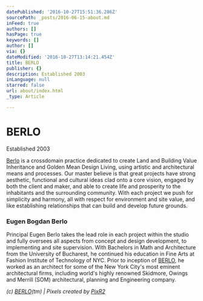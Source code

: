 ```yaml
---
datePublished: '2016-10-27T15:51:36.286Z'
sourcePath: _posts/2016-06-15-about.md
inFeed: true
authors: []
hasPage: true
keywords: []
author: []
via: {}
dateModified: '2016-10-27T13:14:21.454Z'
title: BERLO
publisher: {}
description: Established 2003
inLanguage: null
starred: false
url: about/index.html
_type: Article

---
```

# BERLO

Established 2003

[Berlo][0] is a crossdomain practice dedicated to create Land and Building Value Inheritance and Golden Mean Design Living, using artistic and architectural means and processes. Our master believe is that great projects have strong aesthetic, functional and cultural ideas clad onto a core vision, engaged by both the client and maker, and able to create life and prosperity to the inhabitants and the surrounding community. With each project we push for simplicity and harmony, all with respect for environment and site value, and like establishing relationships that can build and develop future grounds.

### Eugen Bogdan Berlo

Principal Eugen Berlo takes the lead role in each project within the studio and fully oversees all aspects from concept and design development, to implementing and site supervision. With Bachelors in Math and Architecture from the University of Bucharest, he continued his education in Fine Arts at Fashion Institute of Technology of NYC. Prior to inception of [BERLO][0], he worked as an architect for some of the New York City's most eminent architectural firms, including world's highly renowned Skidmore, Owings and Merrill (SOM) architectural, planning and Engineering company.

_(c) [BERLO][0](tm) | Pixels created by [PixR2][1]_

[0]: http://www.berlo.ro/
[1]: http://pixr2.com/